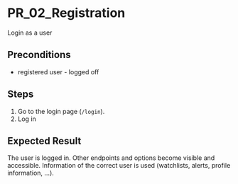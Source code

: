 # PR_02_Registration

Login as a user

## Preconditions

- registered user - logged off

## Steps

1. Go to the login page (`/login`).
2. Log in

## Expected Result

The user is logged in.
Other endpoints and options become visible and accessible.
Information of the correct user is used (watchlists, alerts, profile information, ...).
